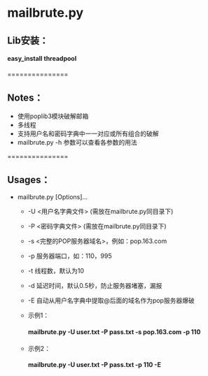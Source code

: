 ﻿# mailbrute.py

## Lib安装：

####     easy_install threadpool

===============
## Notes：

* 使用poplib3模块破解邮箱
* 多线程
* 支持用户名和密码字典中一一对应或所有组合的破解
* mailbrute.py -h 参数可以查看各参数的用法

===============
## Usages：

* mailbrute.py [Options]...
	* -U  <用户名字典文件> (需放在mailbrute.py同目录下)
	* -P  <密码字典文件>   (需放在mailbrute.py同目录下)
	* -s  <完整的POP服务器域名>，例如：pop.163.com
	* -p  服务器端口，如：110，995
	* -t  线程数，默认为10
	* -d  延迟时间，默认0.5秒，防止服务器堵塞，漏报
	* -E  自动从用户名字典中提取@后面的域名作为pop服务器爆破

	
	* 示例1：

		#### mailbrute.py -U user.txt -P pass.txt -s pop.163.com -p 110
	* 示例2：

		#### mailbrute.py -U user.txt -P pass.txt -p 110 -E 

